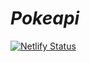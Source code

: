 # *Pokeapi*
[![Netlify Status](https://api.netlify.com/api/v1/badges/9db300a3-b5ac-4ed0-bbd1-6d1df0b50f78/deploy-status)](https://app.netlify.com/sites/justcoddev-ng-pokeapi/deploys)
